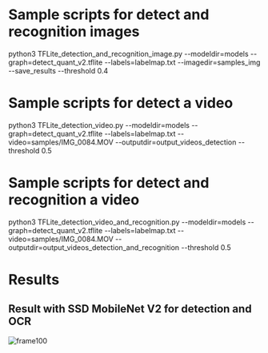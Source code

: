 # Sample scripts for detect and recognition images
python3 TFLite_detection_and_recognition_image.py --modeldir=models --graph=detect_quant_v2.tflite --labels=labelmap.txt --imagedir=samples_img --save_results --threshold 0.4

# Sample scripts for detect a video
python3 TFLite_detection_video.py --modeldir=models --graph=detect_quant_v2.tflite --labels=labelmap.txt --video=samples/IMG_0084.MOV --outputdir=output_videos_detection --threshold 0.5

# Sample scripts for detect and recognition a video
python3 TFLite_detection_video_and_recognition.py --modeldir=models --graph=detect_quant_v2.tflite --labels=labelmap.txt --video=samples/IMG_0084.MOV --outputdir=output_videos_detection_and_recognition --threshold 0.5

# Results
## Result with SSD MobileNet V2 for detection and OCR
![frame100](https://user-images.githubusercontent.com/79694464/203388398-b3f106d8-d313-4fa4-be6e-b284c209a301.jpg)